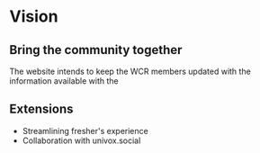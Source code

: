 # Vision

## Bring the community together
The website intends to keep the WCR members updated with the information available with the 

## Extensions
- Streamlining fresher's experience
- Collaboration with univox.social
